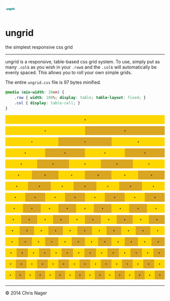![ungrid logo](favicon.png "ungrid logo")

# ungrid

the simplest responsive css grid

---

ungrid is a responsive, table-based css grid system. To use, simply put as many `.col`s as you wish in your `.row`s and the `.col`s will automatically be evenly spaced. This allows you to roll your own simple grids.

The entire `ungrid.css` file is 97 bytes minified.

```css
@media (min-width: 30em) {
    .row { width: 100%; display: table; table-layout: fixed; }
    .col { display: table-cell; }
}
```

![ungrid grid system](ungrid-screenshot.png "ungrid grid system")

---

&copy; 2014 Chris Nager
